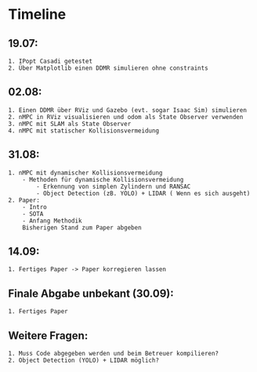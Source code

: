 # Timeline

## 19.07: 
    1. IPopt Casadi getestet
    2. Über Matplotlib einen DDMR simulieren ohne constraints

## 02.08:
    1. Einen DDMR über RViz und Gazebo (evt. sogar Isaac Sim) simulieren
    2. nMPC in RViz visualisieren und odom als State Observer verwenden
    3. nMPC mit SLAM als State Observer
    4. nMPC mit statischer Kollisionsvermeidung

## 31.08:
    1. nMPC mit dynamischer Kollisionsvermeidung
        - Methoden für dynamische Kollisionsvermeidung
            - Erkennung von simplen Zylindern und RANSAC
            - Object Detection (zB. YOLO) + LIDAR ( Wenn es sich ausgeht)
    2. Paper:
        - Intro
        - SOTA
        - Anfang Methodik
        Bisherigen Stand zum Paper abgeben
    
    
## 14.09:
    1. Fertiges Paper -> Paper korregieren lassen

## Finale Abgabe unbekant (30.09):
    1. Fertiges Paper

## Weitere Fragen:
    1. Muss Code abgegeben werden und beim Betreuer kompilieren?
    2. Object Detection (YOLO) + LIDAR möglich?
